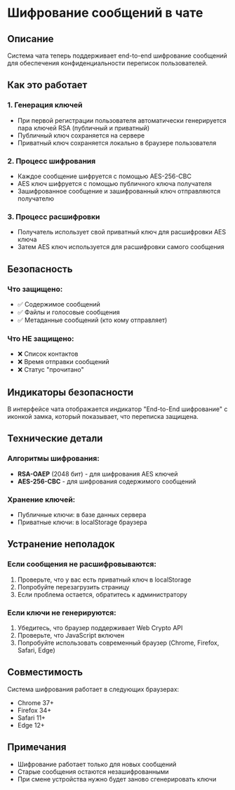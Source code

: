 # Шифрование сообщений в чате

## Описание
Система чата теперь поддерживает end-to-end шифрование сообщений для обеспечения конфиденциальности переписок пользователей.

## Как это работает

### 1. Генерация ключей
- При первой регистрации пользователя автоматически генерируется пара ключей RSA (публичный и приватный)
- Публичный ключ сохраняется на сервере
- Приватный ключ сохраняется локально в браузере пользователя

### 2. Процесс шифрования
- Каждое сообщение шифруется с помощью AES-256-CBC
- AES ключ шифруется с помощью публичного ключа получателя
- Зашифрованное сообщение и зашифрованный ключ отправляются получателю

### 3. Процесс расшифровки
- Получатель использует свой приватный ключ для расшифровки AES ключа
- Затем AES ключ используется для расшифровки самого сообщения

## Безопасность

### Что защищено:
- ✅ Содержимое сообщений
- ✅ Файлы и голосовые сообщения
- ✅ Метаданные сообщений (кто кому отправляет)

### Что НЕ защищено:
- ❌ Список контактов
- ❌ Время отправки сообщений
- ❌ Статус "прочитано"

## Индикаторы безопасности

В интерфейсе чата отображается индикатор "End-to-End шифрование" с иконкой замка, который показывает, что переписка защищена.

## Технические детали

### Алгоритмы шифрования:
- **RSA-OAEP** (2048 бит) - для шифрования AES ключей
- **AES-256-CBC** - для шифрования содержимого сообщений

### Хранение ключей:
- Публичные ключи: в базе данных сервера
- Приватные ключи: в localStorage браузера

## Устранение неполадок

### Если сообщения не расшифровываются:
1. Проверьте, что у вас есть приватный ключ в localStorage
2. Попробуйте перезагрузить страницу
3. Если проблема остается, обратитесь к администратору

### Если ключи не генерируются:
1. Убедитесь, что браузер поддерживает Web Crypto API
2. Проверьте, что JavaScript включен
3. Попробуйте использовать современный браузер (Chrome, Firefox, Safari, Edge)

## Совместимость

Система шифрования работает в следующих браузерах:
- Chrome 37+
- Firefox 34+
- Safari 11+
- Edge 12+

## Примечания

- Шифрование работает только для новых сообщений
- Старые сообщения остаются незашифрованными
- При смене устройства нужно будет заново сгенерировать ключи 